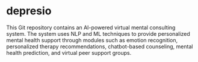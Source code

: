 # depresio
This Git repository contains an AI-powered virtual mental consulting system. The system uses NLP and ML techniques to provide personalized mental health support through modules such as emotion recognition, personalized therapy recommendations, chatbot-based counseling, mental health prediction, and virtual peer support groups. 
